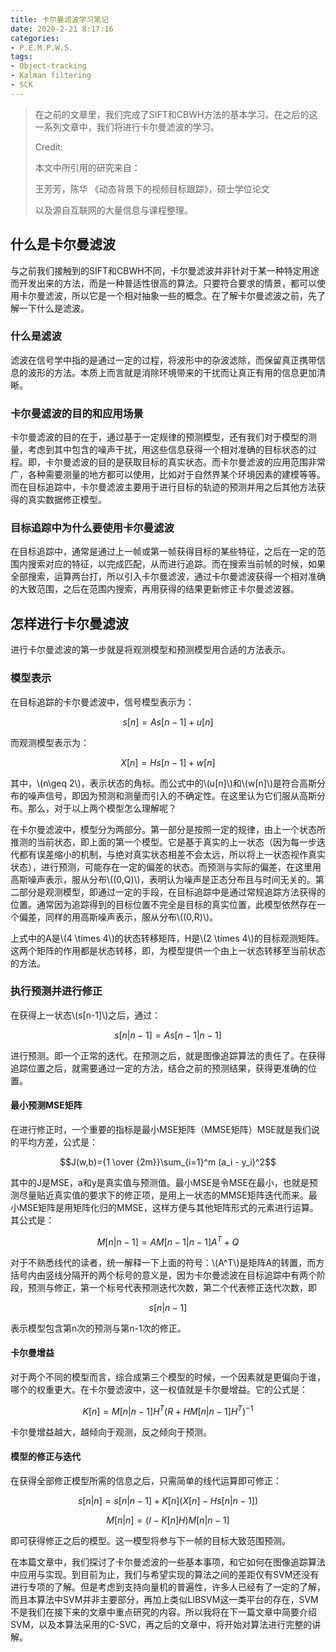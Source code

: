 ```yaml
---
title: 卡尔曼滤波学习笔记
date: 2020-2-21 8:17:16
categories:
- P.E.M.P.W.S.
tags:
- Object-tracking
- Kalman filtering
- SCK
---
```


> 在之前的文章里，我们完成了SIFT和CBWH方法的基本学习。在之后的这一系列文章中，我们将进行卡尔曼滤波的学习。
>
> Credit:
>
> 本文中所引用的研究来自：
>
> 王芳芳，陈华 《动态背景下的视频目标跟踪》，硕士学位论文
>
> 以及源自互联网的大量信息与课程整理。

## 什么是卡尔曼滤波

与之前我们接触到的SIFT和CBWH不同，卡尔曼滤波并非针对于某一种特定用途而开发出来的方法，而是一种普适性很高的算法。只要符合要求的情景，都可以使用卡尔曼滤波，所以它是一个相对抽象一些的概念。在了解卡尔曼滤波之前，先了解一下什么是滤波。

### 什么是滤波

滤波在信号学中指的是通过一定的过程，将波形中的杂波滤除，而保留真正携带信息的波形的方法。本质上而言就是消除环境带来的干扰而让真正有用的信息更加清晰。

### 卡尔曼滤波的目的和应用场景

卡尔曼滤波的目的在于，通过基于一定规律的预测模型，还有我们对于模型的测量，考虑到其中包含的噪声干扰，用这些信息获得一个相对准确的目标状态的过程。即，卡尔曼滤波的目的是获取目标的真实状态。而卡尔曼滤波的应用范围非常广，各种需要测量的地方都可以使用，比如对于自然界某个环境因素的建模等等。而在目标追踪中，卡尔曼滤波主要用于进行目标的轨迹的预测并用之后其他方法获得的真实数据修正模型。

### 目标追踪中为什么要使用卡尔曼滤波

在目标追踪中，通常是通过上一帧或第一帧获得目标的某些特征，之后在一定的范围内搜索对应的特征，以完成匹配，从而进行追踪。而在搜索当前帧的时候，如果全部搜索，运算两台打，所以引入卡尔曼滤波，通过卡尔曼滤波获得一个相对准确的大致范围，之后在范围内搜索，再用获得的结果更新修正卡尔曼滤波器。

## 怎样进行卡尔曼滤波

进行卡尔曼滤波的第一步就是将观测模型和预测模型用合适的方法表示。

### 模型表示

在目标追踪的卡尔曼滤波中，信号模型表示为：

$$s[n]=As[n-1]+u[n]$$

而观测模型表示为：

$$X[n]=Hs[n-1]+w[n]$$

其中，\\(n\geq 2\\)，表示状态的角标。而公式中的\\(u[n]\\)和\\(w[n]\\)是符合高斯分布的噪声信号，即因为预测和测量而引入的不确定性。在这里认为它们服从高斯分布。那么，对于以上两个模型怎么理解呢？

在卡尔曼滤波中，模型分为两部分。第一部分是按照一定的规律，由上一个状态所推测的当前状态，即上面的第一个模型。它是基于真实的上一状态（因为每一步迭代都有误差缩小的机制，与绝对真实状态相差不会太远，所以将上一状态视作真实状态），进行预测，可能存在一定的偏差的状态。而预测与实际的偏差，在这里用高斯噪声表示，服从分布\\((0,Q)\\)，表明认为噪声是正态分布且与时间无关的。第二部分是观测模型，即通过一定的手段，在目标追踪中是通过常规追踪方法获得的位置。通常因为追踪得到的目标位置不完全是目标的真实位置，此模型依然存在一个偏差，同样的用高斯噪声表示，服从分布\\((0,R)\\)。

上式中的A是\\(4 \times 4\\)的状态转移矩阵，H是\\(2 \times 4\\)的目标观测矩阵。这两个矩阵的作用都是状态转移，即，为模型提供一个由上一状态转移至当前状态的方法。

### 执行预测并进行修正

在获得上一状态\\(s[n-1]\\)之后，通过：

$$s[n|n-1]=As[n-1|n-1]$$

进行预测。即一个正常的迭代。在预测之后，就是图像追踪算法的责任了。在获得追踪位置之后，就需要通过一定的方法，结合之前的预测结果，获得更准确的位置。

#### 最小预测MSE矩阵

在进行修正时，一个重要的指标是最小MSE矩阵（MMSE矩阵）MSE就是我们说的平均方差，公式是：

$$J(w,b)={1 \over {2m}}\sum_{i=1}^m (a_i - y_i)^2$$

其中的J是MSE，a和y是真实值与预测值。最小MSE是令MSE在最小，也就是预测尽量贴近真实值的要求下的修正项，是用上一状态的MMSE矩阵迭代而来。最小MSE矩阵是用矩阵化归的MMSE，这样方便与其他矩阵形式的元素进行运算。其公式是：

$$M[n|n-1]=AM[n-1|n-1]A^T+Q$$

对于不熟悉线代的读者，统一解释一下上面的符号：\\(A^T\\)是矩阵A的转置，而方括号内由竖线分隔开的两个标号的意义是，因为卡尔曼滤波在目标追踪中有两个阶段，预测与修正，第一个标号代表预测迭代次数，第二个代表修正迭代次数，即

$$s[n|n-1]$$

表示模型包含第n次的预测与第n-1次的修正。

#### 卡尔曼增益

对于两个不同的模型而言，综合成第三个模型的时候，一个因素就是更偏向于谁，哪个的权重更大。在卡尔曼滤波中，这一权值就是卡尔曼增益。它的公式是：

$$K[n]=M[n|n-1]H^T(R+HM[n|n-1]H^T)^{-1}$$

卡尔曼增益越大，越倾向于观测，反之倾向于预测。

#### 模型的修正与迭代

在获得全部修正模型所需的信息之后，只需简单的线代运算即可修正：

$$s[n|n]=s[n|n-1]+K[n] (X[n]-Hs[n|n-1])$$

$$M[n|n]=(I-K[n]H)M[n|n-1]$$

即可获得修正之后的模型。这一模型将参与下一帧的目标大致范围预测。

在本篇文章中，我们探讨了卡尔曼滤波的一些基本事项，和它如何在图像追踪算法中应用与实现。到目前为止，我们与希望实现的算法之间的差距仅有SVM还没有进行专项的了解。但是考虑到支持向量机的普遍性，许多人已经有了一定的了解，而且本算法中SVM并非主要部分，再加上类似LIBSVM这一类平台的存在，SVM不是我们在接下来的文章中重点研究的内容。所以我将在下一篇文章中简要介绍SVM，以及本算法采用的C-SVC，再之后的文章中，将开始对算法进行完整的讲解。
